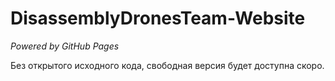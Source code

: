 # DisassemblyDronesTeam-Website

*Powered by GitHub Pages*

Без открытого исходного кода, свободная версия будет доступна скоро.
